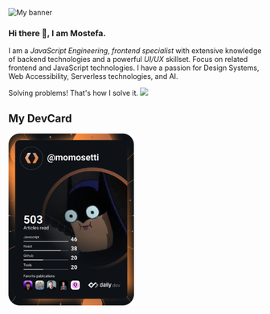  ![My banner]([/assets/images/tux.png](https://media.licdn.com/dms/image/D4D16AQGoBW6y2XzjWQ/profile-displaybackgroundimage-shrink_350_1400/0/1675796520631?e=1681344000&v=beta&t=5tpDXN6nStp1LQOlOGigaYJv-zIgSIrsnNSnIyjfijA))
### Hi there 👋, I am Mostefa.
I am a *JavaScript Engineering*, *frontend
specialist* with extensive knowledge of backend
technologies and a powerful *UI/UX* skillset.
Focus on related frontend and JavaScript
technologies. I have a passion for Design
Systems, Web Accessibility, Serverless
technologies, and AI.

Solving problems! That's how I solve it.
![](https://c.tenor.com/xhbmkD5kCzMAAAAS/geek-nerd.gif)

## My DevCard
<a href="https://app.daily.dev/DailyDevTips"><img src="https://github.com/momosetti/momosetti/blob/main/devcard.svg" width="250" alt="Mostefa Setti's Dev Card"/></a>
